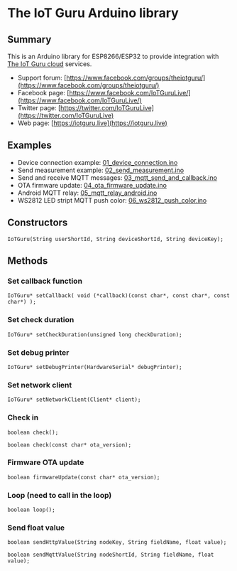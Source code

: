 # The IoT Guru Arduino library

## Summary

This is an Arduino library for ESP8266/ESP32 to provide integration with [The IoT Guru cloud](https://iotguru.live) services.

- Support forum: [https://www.facebook.com/groups/theiotguru/](https://www.facebook.com/groups/theiotguru/)
- Facebook page: [https://www.facebook.com/IoTGuruLive/](https://www.facebook.com/IoTGuruLive/)
- Twitter page: [https://twitter.com/IoTGuruLive](https://twitter.com/IoTGuruLive)
- Web page: [https://iotguru.live](https://iotguru.live)

## Examples

- Device connection example: [01_device_connection.ino](https://github.com/IoTGuruLive/theiotguru-arduino-library/blob/master/examples/01_device_connection/01_device_connection.ino)
- Send measurement example: [02_send_measurement.ino](https://github.com/IoTGuruLive/theiotguru-arduino-library/blob/master/examples/02_send_measurement/02_send_measurement.ino)
- Send and receive MQTT messages: [03_mqtt_send_and_callback.ino](https://github.com/IoTGuruLive/theiotguru-arduino-library/blob/master/examples/03_mqtt_send_and_callback/03_mqtt_send_and_callback.ino)
- OTA firmware update: [04_ota_firmware_update.ino](https://github.com/IoTGuruLive/theiotguru-arduino-library/blob/master/examples/04_ota_firmware_update/04_ota_firmware_update.ino)
- Android MQTT relay: [05_mqtt_relay_android.ino](https://github.com/IoTGuruLive/theiotguru-arduino-library/blob/master/examples/05_mqtt_relay_android/05_mqtt_relay_android.ino)
- WS2812 LED stript MQTT push color: [06_ws2812_push_color.ino](https://github.com/IoTGuruLive/theiotguru-arduino-library/blob/master/examples/06_ws2812_push_color/06_ws2812_push_color.ino)

## Constructors

```IoTGuru(String userShortId, String deviceShortId, String deviceKey);```

## Methods

### Set callback function

```IoTGuru* setCallback( void (*callback)(const char*, const char*, const char*) );```

### Set check duration

```IoTGuru* setCheckDuration(unsigned long checkDuration);```

### Set debug printer

```IoTGuru* setDebugPrinter(HardwareSerial* debugPrinter);```

### Set network client

```IoTGuru* setNetworkClient(Client* client);```

### Check in

```boolean check();```

```boolean check(const char* ota_version);```

### Firmware OTA update

```boolean firmwareUpdate(const char* ota_version);```

### Loop (need to call in the loop)

```boolean loop();```

### Send float value

```boolean sendHttpValue(String nodeKey, String fieldName, float value);```

```boolean sendMqttValue(String nodeShortId, String fieldName, float value);```
